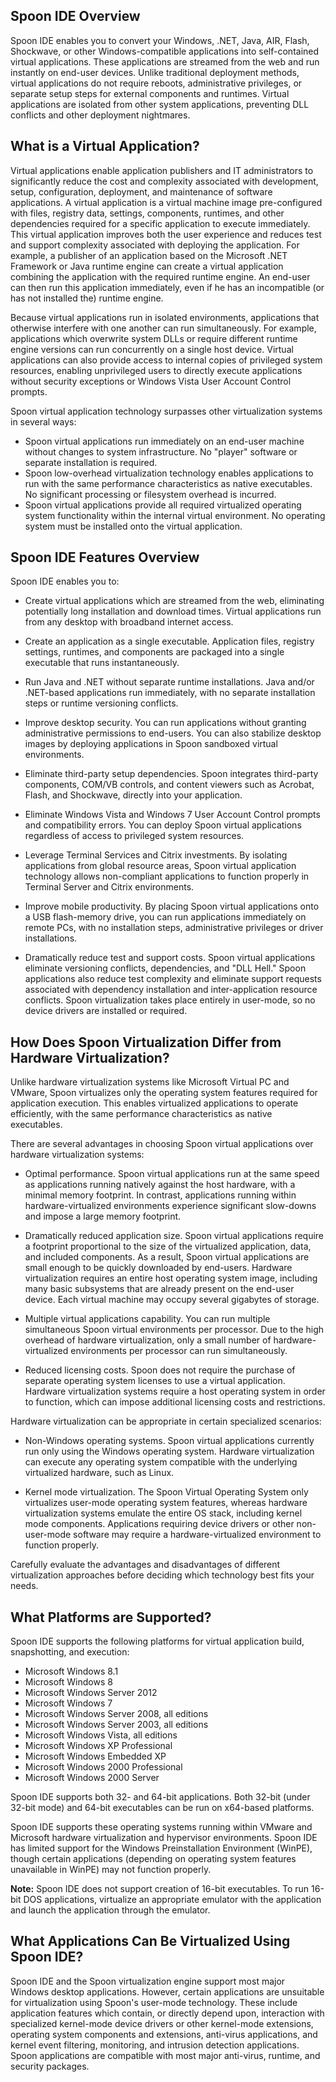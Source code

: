 ## Spoon IDE Overview ##

Spoon IDE enables you to convert your Windows, .NET, Java, AIR, Flash, Shockwave, or other Windows-compatible applications into self-contained virtual applications. These applications are streamed from the web and run instantly on end-user devices. Unlike traditional deployment methods, virtual applications do not require reboots, administrative privileges, or separate setup steps for external components and runtimes. Virtual applications are isolated from other system applications, preventing DLL conflicts and other deployment nightmares.

## What is a Virtual Application? ##
Virtual applications enable application publishers and IT administrators to significantly reduce the cost and complexity associated with development, setup, configuration, deployment, and maintenance of software applications. A virtual application is a virtual machine image pre-configured with files, registry data, settings, components, runtimes, and other dependencies required for a specific application to execute immediately. This virtual application improves both the user experience and reduces test and support complexity associated with deploying the application. For example, a publisher of an application based on the Microsoft .NET Framework or Java runtime engine can create a virtual application combining the application with the required runtime engine. An end-user can then run this application immediately, even if he has an incompatible (or has not installed the) runtime engine.
 
Because virtual applications run in isolated environments, applications that otherwise interfere with one another can run simultaneously. For example, applications which overwrite system DLLs or require different runtime engine versions can run concurrently on a single host device. Virtual applications can also provide access to internal copies of privileged system resources, enabling unprivileged users to directly execute applications without security exceptions or Windows Vista User Account Control prompts.

Spoon virtual application technology surpasses other virtualization systems in several ways:


- Spoon virtual applications run immediately on an end-user machine without changes to system infrastructure. No "player" software or separate installation is required.  
- Spoon low-overhead virtualization technology enables applications to run with the same performance characteristics as native executables. No significant processing or filesystem overhead is incurred.
- Spoon virtual applications provide all required virtualized operating system functionality within the internal virtual environment. No operating system must be installed onto the virtual application.

## Spoon IDE Features Overview ##

Spoon IDE enables you to:

- Create virtual applications which are streamed from the web, eliminating potentially long installation and download times. Virtual applications run from any desktop with broadband internet access.

- Create an application as a single executable. Application files, registry settings, runtimes, and components are packaged into a single executable that runs instantaneously.

- Run Java and .NET without separate runtime installations. Java and/or .NET-based applications run immediately, with no separate installation steps or runtime versioning conflicts. 

- Improve desktop security. You can run applications without granting administrative permissions to end-users. You can also stabilize desktop images by deploying applications in Spoon sandboxed virtual environments.

- Eliminate third-party setup dependencies. Spoon integrates third-party components, COM/VB controls, and content viewers such as Acrobat, Flash, and Shockwave, directly into your application.

- Eliminate Windows Vista and Windows 7 User Account Control prompts and compatibility errors. You can deploy 
Spoon virtual applications regardless of access to privileged system resources.

- Leverage Terminal Services and Citrix investments. By isolating applications from global resource areas, Spoon virtual application technology allows non-compliant applications to function properly in Terminal 
Server and Citrix environments.

- Improve mobile productivity. By placing Spoon virtual applications onto a USB flash-memory drive, you can run applications immediately on remote PCs, with no installation steps, administrative privileges or driver installations.

- Dramatically reduce test and support costs. Spoon virtual applications eliminate versioning conflicts, dependencies, and "DLL Hell." Spoon applications also reduce test complexity and eliminate support requests associated with dependency installation and inter-application resource conflicts. Spoon virtualization takes place entirely in user-mode, so no device drivers are installed or required.

## How Does Spoon Virtualization Differ from Hardware Virtualization? ##

Unlike hardware virtualization systems like Microsoft Virtual PC and VMware, Spoon virtualizes only the operating system features required for application execution. This enables virtualized applications to operate efficiently, with the same performance characteristics as native executables.

There are several advantages in choosing Spoon virtual applications over hardware virtualization systems:

- Optimal performance. Spoon virtual applications run at the same speed as applications running natively against the host hardware, with a minimal memory footprint. In contrast, applications running within hardware-virtualized environments experience significant slow-downs and impose a large memory footprint.

- Dramatically reduced application size. Spoon virtual applications require a footprint proportional to the size of the virtualized application, data, and included components. As a result, Spoon virtual applications are small enough to be quickly downloaded by end-users. Hardware virtualization requires an entire host operating system image, including many basic subsystems that are already present on the end-user device. Each virtual machine may occupy several gigabytes of storage.

- Multiple virtual applications capability. You can run multiple simultaneous Spoon virtual environments per processor. Due to the high overhead of hardware virtualization, only a small number of hardware-virtualized environments per processor can run simultaneously.

- Reduced licensing costs. Spoon does not require the purchase of separate operating system licenses to use a virtual application. Hardware virtualization systems require a host operating system in order to function, which can impose additional licensing costs and restrictions.

Hardware virtualization can be appropriate in certain specialized scenarios:

- Non-Windows operating systems. Spoon virtual applications currently run only using the Windows operating system. Hardware virtualization can execute any operating system compatible with the underlying virtualized hardware, such as Linux.

- Kernel mode virtualization. The Spoon Virtual Operating System only virtualizes user-mode operating system features, whereas hardware virtualization systems emulate the entire OS stack, including kernel mode components. Applications requiring device drivers or other non-user-mode software may require a hardware-virtualized environment to function properly.

Carefully evaluate the advantages and disadvantages of different virtualization approaches before deciding which technology best fits your needs.

## What Platforms are Supported? ##
Spoon IDE supports the following platforms for virtual application build, snapshotting, and execution:

- Microsoft Windows 8.1
- Microsoft Windows 8
- Microsoft Windows Server 2012
- Microsoft Windows 7
- Microsoft Windows Server 2008, all editions
- Microsoft Windows Server 2003, all editions
- Microsoft Windows Vista, all editions
- Microsoft Windows XP Professional
- Microsoft Windows Embedded XP
- Microsoft Windows 2000 Professional
- Microsoft Windows 2000 Server

Spoon IDE supports both 32- and 64-bit applications. Both 32-bit (under 32-bit mode) and 64-bit executables can be run on x64-based platforms.

Spoon IDE supports these operating systems running within VMware and Microsoft hardware virtualization and hypervisor environments. Spoon IDE has limited support for the Windows Preinstallation Environment (WinPE), though certain applications (depending on operating system features unavailable in WinPE) may not function properly.

**Note:** Spoon IDE does not support creation of 16-bit executables. To run 16-bit DOS applications, virtualize an appropriate emulator with the application and launch the application through the emulator.

## What Applications Can Be Virtualized Using Spoon IDE? ##

Spoon IDE and the Spoon virtualization engine support most major Windows desktop applications. However, certain applications are unsuitable for virtualization using Spoon's user-mode technology. These include application features which contain, or directly depend upon, interaction with specialized kernel-mode device drivers or other kernel-mode extensions, operating system components and extensions, anti-virus applications, and kernel event filtering, monitoring, and intrusion detection applications. Spoon applications are compatible with most major anti-virus, runtime, and security packages.